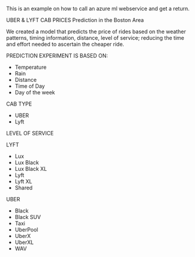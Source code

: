 This is an example on how to call an azure ml webservice and get a return.

UBER & LYFT CAB PRICES
Prediction in the Boston Area

We created a model that predicts the price of rides based on the weather patterns, timing information, distance, level of service; reducing the time and effort needed to ascertain the cheaper ride.

PREDICTION EXPERIMENT IS BASED ON:

- Temperature
- Rain
- Distance
- Time of Day
- Day of the week

CAB TYPE
- UBER
- Lyft

LEVEL OF SERVICE

LYFT
 - Lux
 - Lux Black
 - Lux Black XL
 - Lyft
 - Lyft XL
 - Shared
 
UBER
 - Black
 - Black SUV
 - Taxi
 - UberPool
 - UberX
 - UberXL
 - WAV


